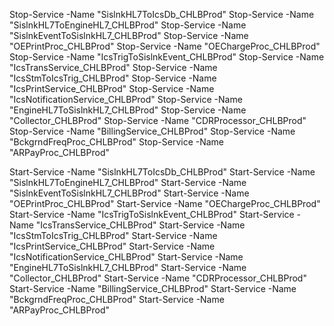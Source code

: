 Stop-Service -Name "SislnkHL7ToIcsDb_CHLBProd"
Stop-Service -Name "SislnkHL7ToEngineHL7_CHLBProd"
Stop-Service -Name "SislnkEventToSislnkHL7_CHLBProd"
Stop-Service -Name "OEPrintProc_CHLBProd"
Stop-Service -Name "OEChargeProc_CHLBProd"
Stop-Service -Name "IcsTrigToSislnkEvent_CHLBProd"
Stop-Service -Name "IcsTransService_CHLBProd"
Stop-Service -Name "IcsStmToIcsTrig_CHLBProd"
Stop-Service -Name "IcsPrintService_CHLBProd"
Stop-Service -Name "IcsNotificationService_CHLBProd"
Stop-Service -Name "EngineHL7ToSislnkHL7_CHLBProd"
Stop-Service -Name "Collector_CHLBProd"
Stop-Service -Name "CDRProcessor_CHLBProd"
Stop-Service -Name "BillingService_CHLBProd"
Stop-Service -Name "BckgrndFreqProc_CHLBProd"
Stop-Service -Name "ARPayProc_CHLBProd"

Start-Service -Name "SislnkHL7ToIcsDb_CHLBProd"
Start-Service -Name "SislnkHL7ToEngineHL7_CHLBProd"
Start-Service -Name "SislnkEventToSislnkHL7_CHLBProd"
Start-Service -Name "OEPrintProc_CHLBProd"
Start-Service -Name "OEChargeProc_CHLBProd"
Start-Service -Name "IcsTrigToSislnkEvent_CHLBProd"
Start-Service -Name "IcsTransService_CHLBProd"
Start-Service -Name "IcsStmToIcsTrig_CHLBProd"
Start-Service -Name "IcsPrintService_CHLBProd"
Start-Service -Name "IcsNotificationService_CHLBProd"
Start-Service -Name "EngineHL7ToSislnkHL7_CHLBProd"
Start-Service -Name "Collector_CHLBProd"
Start-Service -Name "CDRProcessor_CHLBProd"
Start-Service -Name "BillingService_CHLBProd"
Start-Service -Name "BckgrndFreqProc_CHLBProd"
Start-Service -Name "ARPayProc_CHLBProd"

